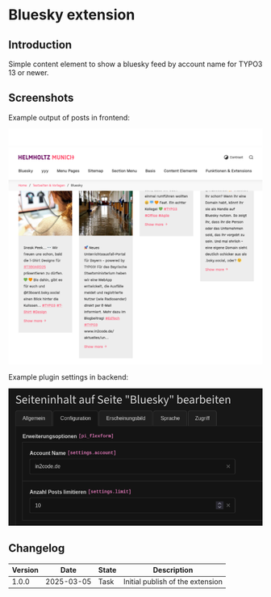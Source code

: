 # Bluesky extension

## Introduction

Simple content element to show a bluesky feed by account name for TYPO3 13 or newer.

## Screenshots

Example output of posts in frontend:

![screenshot_frontend_plugin_list.png](Documentation/Images/screenshot_frontend_plugin_list.png "Example output of posts in frontend")

Example plugin settings in backend:

![screenshot_backend_plugin_list.png](Documentation/Images/screenshot_backend_plugin_list.png "Example plugin settings in backend")

## Changelog

| Version | Date       | State   | Description                      |
|---------|------------|---------|----------------------------------|
| 1.0.0   | 2025-03-05 | Task    | Initial publish of the extension |

